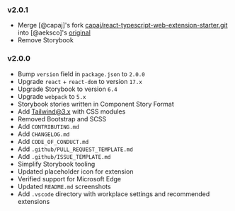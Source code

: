 ### v2.0.1

- Merge [@capaj]'s fork [capaj/react-typescript-web-extension-starter.git](https://github.com/capaj/react-typescript-web-extension-starter.git) into [@aeksco]'s [original](https://github.com/aeksco/react-typescript-web-extension-starter.git)
- Remove Storybook

### v2.0.0

-   Bump `version` field in `package.json` to `2.0.0`
-   Upgrade `react` + `react-dom` to version `17.x`
-   Upgrade Storybook to version `6.4`
-   Upgrade `webpack` to `5.x`
-   Storybook stories written in Component Story Format
-   Add Tailwind@3.x with CSS modules
-   Removed Bootstrap and SCSS
-   Add `CONTRIBUTING.md`
-   Add `CHANGELOG.md`
-   Add `CODE_OF_CONDUCT.md`
-   Add `.github/PULL_REQUEST_TEMPLATE.md`
-   Add `.github/ISSUE_TEMPLATE.md`
-   Simplify Storybook tooling
-   Updated placeholder icon for extension
-   Verified support for Microsoft Edge
-   Updated `README.md` screenshots
-   Add `.vscode` directory with workplace settings and recommended extensions
